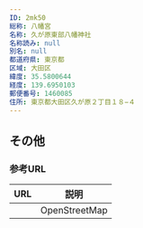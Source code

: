 ```yaml
---
ID: 2mk50
総称: 八幡宮
名称: 久が原東部八幡神社
名称読み: null
別名: null
都道府県: 東京都
区域: 大田区
緯度: 35.5800644
経度: 139.6950103
郵便番号: 1460085
住所: 東京都大田区久が原２丁目１８−４
---
```


## その他

### 参考URL

| URL | 説明          |
| --- | ------------- |
|     | OpenStreetMap |
